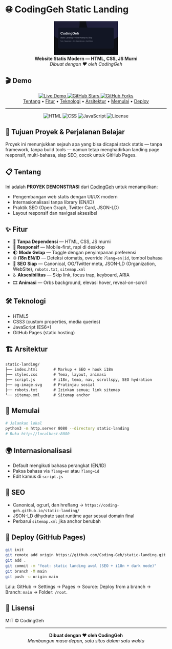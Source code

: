 # 🌐 CodingGeh Static Landing

<div align="center">
  <img src="og-image.svg" width="200" alt="Pratinjau Proyek">
  <br>
  <strong>Website Statis Modern — HTML, CSS, JS Murni</strong>
  <br>
  <em>Dibuat dengan ❤️ oleh CodingGeh</em>
</div>

## 🎬 Demo

<div align="center">
  <a href="https://coding-geh.github.io/static-landing/">
    <img src="https://img.shields.io/badge/Live-Demo-6c5ce7?style=for-the-badge&logo=google-chrome&logoColor=white" alt="Live Demo">
  </a>
  <a href="https://github.com/Coding-Geh/static-landing/stargazers">
    <img src="https://img.shields.io/github/stars/Coding-Geh/static-landing?style=for-the-badge&logo=github" alt="GitHub Stars">
  </a>
  <a href="https://github.com/Coding-Geh/static-landing/network">
    <img src="https://img.shields.io/github/forks/Coding-Geh/static-landing?style=for-the-badge&logo=github" alt="GitHub Forks">
  </a>
</div>

<div align="center">
  <a href="#tentang">Tentang</a> •
  <a href="#fitur">Fitur</a> •
  <a href="#teknologi">Teknologi</a> •
  <a href="#arsitektur">Arsitektur</a> •
  <a href="#memulai">Memulai</a> •
  <a href="#deploy">Deploy</a>
</div>

---

<div align="center">
  <img src="https://img.shields.io/badge/HTML-5-E34F26?style=for-the-badge&logo=html5&logoColor=white" alt="HTML">
  <img src="https://img.shields.io/badge/CSS-3-1572B6?style=for-the-badge&logo=css3&logoColor=white" alt="CSS">
  <img src="https://img.shields.io/badge/JavaScript-ES6+-F7DF1E?style=for-the-badge&logo=javascript&logoColor=black" alt="JavaScript">
  <img src="https://img.shields.io/badge/License-MIT-yellow?style=for-the-badge" alt="License">
</div>

## 🎯 Tujuan Proyek & Perjalanan Belajar

Proyek ini menunjukkan sejauh apa yang bisa dicapai stack statis — tanpa framework, tanpa build tools — namun tetap menghadirkan landing page responsif, multi-bahasa, siap SEO, cocok untuk GitHub Pages.

## 📋 Tentang

Ini adalah **PROYEK DEMONSTRASI** dari [CodingGeh](https://github.com/Coding-Geh) untuk menampilkan:

- Pengembangan web statis dengan UI/UX modern
- Internasionalisasi tanpa library (EN/ID)
- Praktik SEO (Open Graph, Twitter Card, JSON-LD)
- Layout responsif dan navigasi aksesibel

## ✨ Fitur

- 🎯 **Tanpa Dependensi** — HTML, CSS, JS murni
- 📱 **Responsif** — Mobile-first, rapi di desktop
- 🌓 **Mode Gelap** — Toggle dengan penyimpanan preferensi
- 🌐 **i18n EN/ID** — Deteksi otomatis, override `?lang=en|id`, tombol bahasa
- 🔎 **SEO Siap** — Canonical, OG/Twitter meta, JSON-LD (Organization, WebSite), `robots.txt`, `sitemap.xml`
- ♿ **Aksesibilitas** — Skip link, focus trap, keyboard, ARIA
- 🎞️ **Animasi** — Orbs background, elevasi hover, reveal-on-scroll

## 🛠️ Teknologi

- HTML5
- CSS3 (custom properties, media queries)
- JavaScript (ES6+)
- GitHub Pages (static hosting)

## 🏗️ Arsitektur

```
static-landing/
├── index.html       # Markup + SEO + hook i18n
├── styles.css       # Tema, layout, animasi
├── script.js        # i18n, tema, nav, scrollspy, SEO hydration
├── og-image.svg     # Pratinjau sosial
├── robots.txt       # Izinkan semua; link sitemap
└── sitemap.xml      # Sitemap anchor
```

## 🚀 Memulai

```bash
# Jalankan lokal
python3 -m http.server 8080 --directory static-landing
# Buka http://localhost:8080
```

## 🌍 Internasionalisasi

- Default mengikuti bahasa perangkat (EN/ID)
- Paksa bahasa via `?lang=en` atau `?lang=id`
- Edit kamus di `script.js`

## 🔎 SEO

- Canonical, og:url, dan hreflang → `https://coding-geh.github.io/static-landing/`
- JSON-LD dihydrate saat runtime agar sesuai domain final
- Perbarui `sitemap.xml` jika anchor berubah

## 🚢 Deploy (GitHub Pages)

```bash
git init
git remote add origin https://github.com/Coding-Geh/static-landing.git
git add .
git commit -m "feat: static landing awal (SEO + i18n + dark mode)"
git branch -M main
git push -u origin main
```

Lalu: GitHub → Settings → Pages → Source: Deploy from a branch → Branch: `main` → Folder: `/root`.

## 📄 Lisensi

MIT © CodingGeh

---

<div align="center">
  <strong>Dibuat dengan ❤️ oleh CodingGeh</strong>
  <br>
  <em>Membangun masa depan, satu situs dalam satu waktu</em>
</div>


